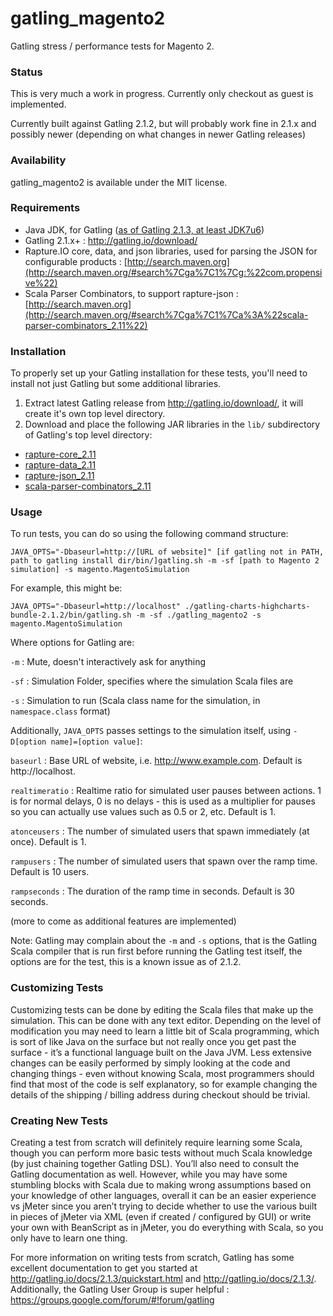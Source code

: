 # gatling_magento2
Gatling stress / performance tests for Magento 2.

### Status
This is very much a work in progress. Currently only checkout as guest is implemented.

Currently built against Gatling 2.1.2, but will probably work fine in 2.1.x and possibly newer (depending on what changes in newer Gatling releases)

### Availability
gatling_magento2 is available under the MIT license.

### Requirements
* Java JDK, for Gatling ([as of Gatling 2.1.3, at least JDK7u6](http://gatling.io/docs/2.1.3/quickstart.html#installing))
* Gatling 2.1.x+ : http://gatling.io/download/ 
* Rapture.IO core, data, and json libraries, used for parsing the JSON for configurable products : [http://search.maven.org](http://search.maven.org/#search%7Cga%7C1%7Cg:%22com.propensive%22)
* Scala Parser Combinators, to support rapture-json : [http://search.maven.org](http://search.maven.org/#search%7Cga%7C1%7Ca%3A%22scala-parser-combinators_2.11%22)

### Installation
To properly set up your Gatling installation for these tests, you'll need to install not just Gatling but some additional libraries.

1. Extract latest Gatling release from http://gatling.io/download/, it will create it's own top level directory.
2. Download and place the following JAR libraries in the `lib/` subdirectory of Gatling's top level directory:
  * [rapture-core_2.11](http://search.maven.org/#search|ga|1|a%3A%22rapture-core_2.11%22)
  * [rapture-data_2.11](http://search.maven.org/#search|ga|1|a%3A%22rapture-data_2.11%22)
  * [rapture-json_2.11](http://search.maven.org/#search|ga|1|a%3A%22rapture-json_2.11%22)
  * [scala-parser-combinators_2.11](http://search.maven.org/#search|ga|1|a%3A%22scala-parser-combinators_2.11%22)
  
### Usage
To run tests, you can do so using the following command structure:
```
JAVA_OPTS="-Dbaseurl=http://[URL of website]" [if gatling not in PATH, path to gatling install dir/bin/]gatling.sh -m -sf [path to Magento 2 simulation] -s magento.MagentoSimulation
```
For example, this might be:
```
JAVA_OPTS="-Dbaseurl=http://localhost" ./gatling-charts-highcharts-bundle-2.1.2/bin/gatling.sh -m -sf ./gatling_magento2 -s magento.MagentoSimulation
```

Where options for Gatling are:

`-m` : Mute, doesn't interactively ask for anything

`-sf` : Simulation Folder, specifies where the simulation Scala files are

`-s` : Simulation to run (Scala class name for the simulation, in `namespace.class` format)

Additionally, `JAVA_OPTS` passes settings to the simulation itself, using `-D[option name]=[option value]`:

`baseurl` : Base URL of website, i.e. http://www.example.com. Default is http://localhost.

`realtimeratio` : Realtime ratio for simulated user pauses between actions. 1 is for normal delays, 0 is no delays - this is used as a multiplier for pauses so you can actually use values such as 0.5 or 2, etc. Default is 1.

`atonceusers` : The number of simulated users that spawn immediately (at once). Default is 1.

`rampusers` : The number of simulated users that spawn over the ramp time. Default is 10 users.

`rampseconds` : The duration of the ramp time in seconds. Default is 30 seconds.

(more to come as additional features are implemented)

Note: Gatling may complain about the `-m` and `-s` options, that is the Gatling Scala compiler that is run first before running the Gatling test itself, the options are for the test, this is a known issue as of 2.1.2.

### Customizing Tests
Customizing tests can be done by editing the Scala files that make up the simulation. This can be done with any text editor. Depending on the level of modification you may need to learn a little bit of Scala programming, which is sort of like Java on the surface but not really once you get past the surface - it’s a functional language built on the Java JVM. Less extensive changes can be easily performed by simply looking at the code and changing things - even without knowing Scala, most programmers should find that most of the code is self explanatory, so for example changing the details of the shipping / billing address during checkout should be trivial.

### Creating New Tests
Creating a test from scratch will definitely require learning some Scala, though you can perform more basic tests without much Scala knowledge (by just chaining together Gatling DSL). You’ll also need to consult the Gatling documentation as well. However, while you may have some stumbling blocks with Scala due to making wrong assumptions based on your knowledge of other languages, overall it can be an easier experience vs jMeter since you aren’t trying to decide whether to use the various built in pieces of jMeter via XML (even if created / configured by GUI) or write your own with BeanScript as in jMeter, you do everything with Scala, so you only have to learn one thing.

For more information on writing tests from scratch, Gatling has some excellent documentation to get you started at http://gatling.io/docs/2.1.3/quickstart.html and http://gatling.io/docs/2.1.3/. Additionally, the Gatling User Group is super helpful : https://groups.google.com/forum/#!forum/gatling

